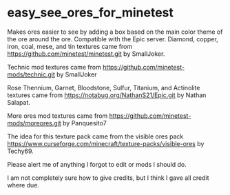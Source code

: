 # easy_see_ores_for_minetest
Makes ores easier to see by adding a box based on the main color theme of the ore around the ore. Compatible with the Epic server.
Diamond, copper, iron, coal, mese, and tin textures came from https://github.com/minetest/minetest.git by SmallJoker.

Technic mod textures came from https://github.com/minetest-mods/technic.git by SmallJoker

Rose Thennium, Garnet, Bloodstone, Sulfur, Titanium, and Actinolite textures came from https://notabug.org/NathanS21/Epic.git by Nathan Salapat.

More ores mod textures came from https://github.com/minetest-mods/moreores.git by Panquesito7

The idea for this texture pack came from the visible ores pack https://www.curseforge.com/minecraft/texture-packs/visible-ores by Techy69.

Please alert me of anything I forgot to edit or mods I should do.


I am not completely sure how to give credits, but I think I gave all credit where due.



